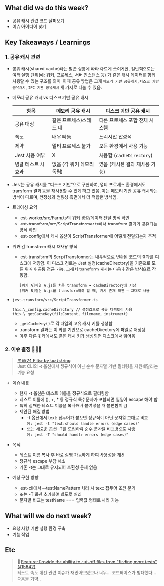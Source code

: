 ## What did we do this week?

- 공유 캐시 관련 코드 살펴보기
- 이슈 아이디어 찾기

## Key Takeaways / Learnings

### 1. 공유 캐시 관련

- 공유 캐시(shared cache)라는 말은 상황에 따라 다르게 쓰이지만, 일반적으로는 여러 실행 단위(예: 워커, 프로세스, 서버 인스턴스 등) 가 같은 캐시 데이터를 함께 사용할 수 있는 구조를 의미. 이때 공유 방법은 크게 `메모리 기반 공유캐시`, `디스크 기반 공유캐시`, `IPC 기반 공유캐시` 세 가지로 나눌 수 있음.

- 메모리 공유 캐시 vs 디스크 기반 공유 캐시

  | 항목                | 메모리 공유 캐시           | 디스크 기반 공유 캐시          |
  | ------------------- | -------------------------- | ------------------------------ |
  | 공유 대상           | 같은 프로세스/스레드 내    | 다른 프로세스 포함 전체 시스템 |
  | 속도                | 매우 빠름                  | 느리지만 안정적                |
  | 제약                | 멀티 프로세스 불가         | 모든 환경에서 사용 가능        |
  | Jest 사용 여부      | X                          | 사용함 (`cacheDirectory`)      |
  | 병렬 테스트 시 효과 | 없음 (각 워커 메모리 독립) | 있음 (캐시된 결과 재사용 가능) |

* Jest는 공유 캐시를 “디스크 기반”으로 구현하여, 멀티 프로세스 환경에서도 transform 결과 등을 재사용할 수 있게 하고 있음. 이는 메모리 기반 공유 캐시와는 방식이 다르며, 안정성과 범용성 측면에서 더 적합한 방식임.
* 트레이싱 요약

  - jest-worker/src/Farm.ts의 워커 생성/데이터 전달 방식 확인
  - jest-transform/src/ScriptTransformer.ts에서 transform 결과가 공유되는 방식 확인
  - jest-config에서 캐시 옵션이 ScriptTransformer에 어떻게 전달되는지 추적

* 워커 간 transform 캐시 재사용 방식

  - jest-transform의 ScriptTransformer는 내부적으로 변환된 코드의 결과를 디스크에 저장함. 이 디스크 경로는 Jest 설정(cacheDirectory)을 기준으로 모든 워커가 공통 접근 가능. 그래서 transform 캐시는 다음과 같은 방식으로 작동함.
    ```
    [워커 A]파일 A.js를 처음 transform → cacheDirectory에 저장
    [워커 B]같은 A.js를 transform하려 할 때, 캐시 존재 확인 → 그대로 사용
    ```

* `jest-transform/src/ScriptTransformer.ts`

  ```
  this.\_config.cacheDirectory // 설정값으로 공유 디렉토리 사용
  this.\_getCacheKey(fileContent, filename, instrument)
  ```

  - `_getCacheKey()`로 각 파일의 고유 캐시 키를 생성함
  - transform 결과는 이 키를 기반으로 cacheDirectory에 파일로 저장됨
  - 이후 다른 워커에서도 같은 캐시 키가 생성되면 디스크에서 읽어옴

### 2. 이슈 결정 🤩🤩🤩

> [#15574 Filter by text string](https://github.com/jestjs/jest/issues/15574) <br/> Jest CLI의 -t 옵션에서 정규식이 아닌 순수 문자열 기반 필터링을 지원해달라는 기능 요청

- 이슈 내용

  - 현재 -t 옵션은 테스트 이름을 정규식으로 필터링함
  - 테스트 이름에 (), +, \* 등 정규식 특수문자가 포함되면 일일이 escape 해야 함
  - 특히 실패한 테스트 이름을 복사해서 붙여넣을 때 불편함이 큼
  - 제안된 해결 방법
    - -t 옵션에서 text: 접두어가 붙으면 정규식이 아닌 문자열 그대로 비교<br/>
      `예: jest -t "text:should handle errors (edge cases)"`
    - 또는 새로운 옵션 -T를 도입하여 순수 문자열 비교용으로 사용<br/>
      `예: jest -T "should handle errors (edge cases)"`

- 목적

  - 테스트 이름 복사 후 바로 실행 가능하게 하여 사용성을 개선
  - 정규식 escape 부담 해소
  - 기존 -t는 그대로 유지되어 호환성 문제 없음

- 예상 구현 방향

  - jest-cli에서 --testNamePattern 처리 시 text: 접두어 조건 분기
  - 또는 -T 옵션 추가하여 별도로 처리
  - 문자열 비교는 testName === 입력값 형태로 처리 가능

## What will we do next week?

- 요청 사항 기반 실행 환경 구축
- 기능 작업

## Etc

> 📌 [Feature: Provide the ability to cut-off files from "finding more tests" (#15642)](https://github.com/jestjs/jest/issues/15642)  
> 테스트 속도 개선 관련 이슈가 재밌어보였으나 너무... 코드베이스가 방대했다... 다음을 기약...
